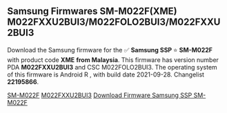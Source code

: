 <h2>Samsung Firmwares SM-M022F(XME) M022FXXU2BUI3/M022FOLO2BUI3/M022FXXU2BUI3</h2>
Download the Samsung firmware for the ✅ <strong>Samsung SSP </strong> ⭐ <strong>SM-M022F</strong> with product code <strong>XME</strong> <strong> from Malaysia</strong>. This firmware has version number PDA <strong>M022FXXU2BUI3</strong> and CSC M022FOLO2BUI3. The operating system of this firmware is Android R , with build date 2021-09-28. Changelist <strong>22195866</strong>.


[SM-M022F](https://samfirm.shop/samsung/model/SM-M022F)
[M022FXXU2BUI3](https://samfirm.shop/samsung/pda/M022FXXU2BUI3)
[Download Firmware Samsung SSP SM-M022F](https://samfirm.shop/samsung/firmware/460782)
